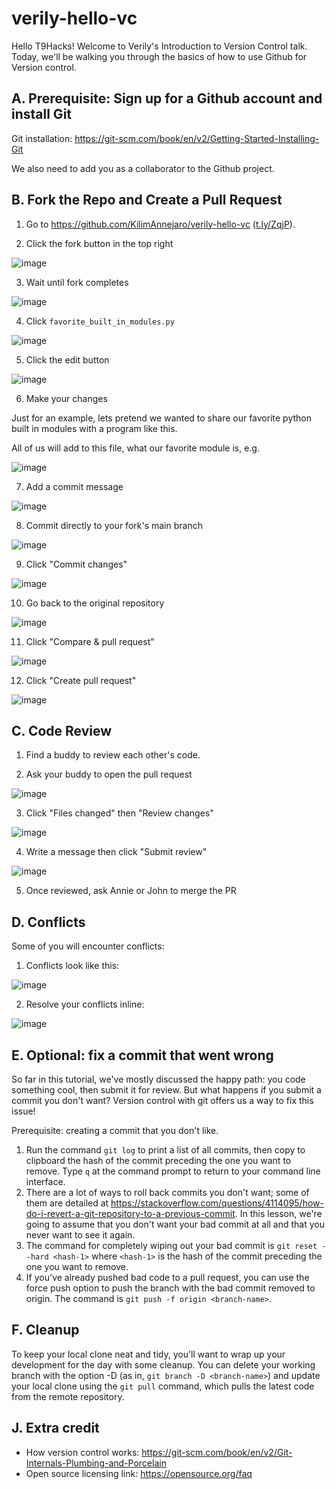 # verily-hello-vc

Hello T9Hacks! Welcome to Verily's Introduction to Version Control talk. Today, we'll be walking you through the basics of how to use Github for Version control.

## A. Prerequisite: Sign up for a Github account and install Git

Git installation: https://git-scm.com/book/en/v2/Getting-Started-Installing-Git

We also need to add you as a collaborator to the Github project.

## B. Fork the Repo and Create a Pull Request

1. Go to https://github.com/KilimAnnejaro/verily-hello-vc ([t.ly/ZqjP](https://t.ly/ZqjP)).

2. Click the fork button in the top right

![image](https://user-images.githubusercontent.com/3752732/154769938-56171260-59c6-45ec-a1bd-a5ff1caebfce.png)

3. Wait until fork completes

![image](https://user-images.githubusercontent.com/3752732/154769926-ede99504-1401-4735-8618-0dc5dee39a9b.png)

4. Click `favorite_built_in_modules.py`

![image](https://user-images.githubusercontent.com/3752732/154770639-cf908545-27fd-47fc-b5b0-cb66f1e9c78e.png)

5. Click the edit button

![image](https://user-images.githubusercontent.com/3752732/154770729-2a52ad14-eee5-40af-bfc3-9f6c96add60e.png)

6. Make your changes

Just for an example, lets pretend we wanted to share our favorite python built in modules with a program like this.

All of us will add to this file, what our favorite module is, e.g.

![image](https://user-images.githubusercontent.com/3752732/154771299-e7f0cddb-b715-4308-9794-22b3153f93b0.png)

7. Add a commit message

![image](https://user-images.githubusercontent.com/3752732/154771346-87fe1ad2-2287-4181-a672-14bc18de60ca.png)

8. Commit directly to your fork's main branch

![image](https://user-images.githubusercontent.com/3752732/154771652-8a9cdb0d-5f8c-4043-bb4c-c0e9d3b850bc.png)

9. Click "Commit changes"

![image](https://user-images.githubusercontent.com/3752732/154771665-119b9b65-6e34-413d-ac6d-5de3dd3b028d.png)

10. Go back to the original repository

![image](https://user-images.githubusercontent.com/3752732/154771703-fd6e8243-6256-448f-bc51-39d66ca9eda1.png)

11. Click "Compare & pull request"

 ![image](https://user-images.githubusercontent.com/3752732/154771736-96ce3f1f-d217-4f3b-9132-8f6e587b01d4.png)

12. Click "Create pull request"

![image](https://user-images.githubusercontent.com/3752732/154771790-1c45cb8c-dce9-4c10-80e3-42dddfe43d69.png)

## C. Code Review

1. Find a buddy to review each other's code.

2. Ask your buddy to open the pull request

![image](https://user-images.githubusercontent.com/3752732/154772146-009552f1-32dc-4d71-9c67-6bd625f0ea38.png)

3. Click "Files changed" then "Review changes"

![image](https://user-images.githubusercontent.com/3752732/154772209-1f27f5b7-8ca8-449c-9de7-b79f026c7de9.png)

4. Write a message then click "Submit review"

![image](https://user-images.githubusercontent.com/3752732/154772263-31889fe5-3a34-4242-9455-f4c46f610c44.png)

5. Once reviewed, ask Annie or John to merge the PR

## D. Conflicts

Some of you will encounter conflicts:

1. Conflicts look like this:

![image](https://user-images.githubusercontent.com/3752732/154773203-625f67f2-d108-4c47-b94b-06d411d1b9d8.png)

2. Resolve your conflicts inline:

![image](https://user-images.githubusercontent.com/3752732/154773247-69256fb2-87a4-4e5d-b8f4-4e5ba393c209.png)

## E. Optional: fix a commit that went wrong

So far in this tutorial, we've mostly discussed the happy path: you code something cool, then submit it for review. But what happens if you submit a commit you don't want? Version control with git offers us a way to fix this issue!

Prerequisite: creating a commit that you don't like.

1. Run the command `git log` to print a list of all commits, then copy to clipboard the hash of the commit preceding the one you want to remove. Type `q` at the command prompt to return to your command line interface.
2. There are a lot of ways to roll back commits you don't want; some of them are detailed at <https://stackoverflow.com/questions/4114095/how-do-i-revert-a-git-repository-to-a-previous-commit>. In this lesson, we're going to assume that you don't want your bad commit at all and that you never want to see it again.
3. The command for completely wiping out your bad commit is `git reset --hard <hash-1>` where `<hash-1>` is the hash of the commit preceding the one you want to remove.
4. If you've already pushed bad code to a pull request, you can use the force push option to push the branch with the bad commit removed to origin. The command is `git push -f origin <branch-name>`.

## F. Cleanup

To keep your local clone neat and tidy, you'll want to wrap up your development for the day with some cleanup. You can delete your working branch with the option -D (as in, `git branch -D <branch-name>`) and update your local clone using the `git pull` command, which pulls the latest code from the remote repository.

## J. Extra credit
- How version control works: <https://git-scm.com/book/en/v2/Git-Internals-Plumbing-and-Porcelain>
- Open source licensing link: <https://opensource.org/faq>
